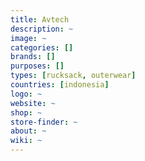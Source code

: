 ```yaml
---
title: Avtech
description: ~
image: ~
categories: []
brands: []
purposes: []
types: [rucksack, outerwear]
countries: [indonesia]
logo: ~
website: ~
shop: ~
store-finder: ~
about: ~
wiki: ~
---
```

